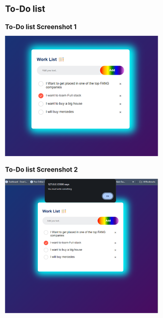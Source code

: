 # To-Do list

## To-Do list Screenshot 1

![To-Do List ss](https://raw.githubusercontent.com/Harshit4404/To-do-List/main/Screenshots/Screenshot%202024-01-30%20032036.png)


## To-Do list Screenshot 2

![To-Do List ss](https://raw.githubusercontent.com/Harshit4404/To-do-List/main/Screenshots/Screenshot%202024-01-30%20032017.png)
